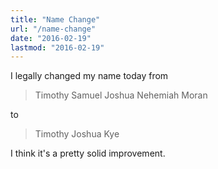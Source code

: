 ```yaml
---
title: "Name Change"
url: "/name-change"
date: "2016-02-19"
lastmod: "2016-02-19"
---
```


I legally changed my name today from

> Timothy Samuel Joshua Nehemiah Moran

to

> Timothy Joshua Kye

I think it's a pretty solid improvement.
